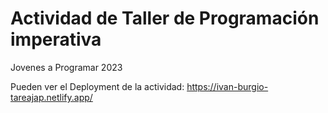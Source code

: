 # Actividad de Taller de Programación imperativa
Jovenes a Programar 2023

Pueden ver el Deployment de la actividad: https://ivan-burgio-tareajap.netlify.app/